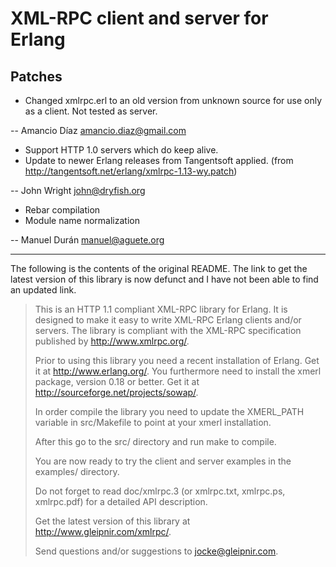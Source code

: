 XML-RPC client and server for Erlang
====================================

Patches
-------

 * Changed xmlrpc.erl to an old version from unknown source for use 
   only as a client. Not tested as server.

-- Amancio Díaz <amancio.diaz@gmail.com>


 * Support HTTP 1.0 servers which do keep alive.
 * Update to newer Erlang releases from Tangentsoft applied.
   (from http://tangentsoft.net/erlang/xmlrpc-1.13-wy.patch)

-- John Wright <john@dryfish.org>


 * Rebar compilation
 * Module name normalization 

-- Manuel Durán <manuel@aguete.org>

----------------------------------------------------------------------------

The following is the contents of the original README.  The link to get the
latest version of this library is now defunct and I have not been able to
find an updated link.

> This is an HTTP 1.1 compliant XML-RPC library for Erlang. It is
> designed to make it easy to write XML-RPC Erlang clients and/or
> servers. The library is compliant with the XML-RPC specification
> published by http://www.xmlrpc.org/.
> 
> Prior to using this library you need a recent installation of
> Erlang. Get it at http://www.erlang.org/. You furthermore need to
> install the xmerl package, version 0.18 or better. Get it at
> http://sourceforge.net/projects/sowap/.
> 
> In order compile the library you need to update the XMERL_PATH
> variable in src/Makefile to point at your xmerl installation.
> 
> After this go to the src/ directory and run make to compile.
> 
> You are now ready to try the client and server examples in the
> examples/ directory.
> 
> Do not forget to read doc/xmlrpc.3 (or xmlrpc.txt, xmlrpc.ps,
> xmlrpc.pdf) for a detailed API description.
> 
> Get the latest version of this library at
> http://www.gleipnir.com/xmlrpc/.
> 
> Send questions and/or suggestions to jocke@gleipnir.com.
